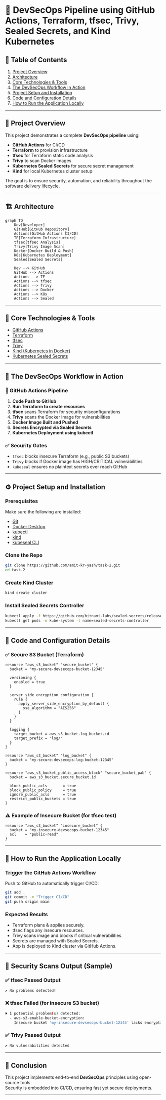 # 🚀 DevSecOps Pipeline using GitHub Actions, Terraform, tfsec, Trivy, Sealed Secrets, and Kind Kubernetes

## 📑 Table of Contents

1. [Project Overview](#project-overview)
2. [Architecture](#architecture)
3. [Core Technologies & Tools](#core-technologies--tools)
4. [The DevSecOps Workflow in Action](#the-devsecops-workflow-in-action)
5. [Project Setup and Installation](#project-setup-and-installation)
6. [Code and Configuration Details](#code-and-configuration-details)
7. [How to Run the Application Locally](#how-to-run-the-application-locally)

---

## 🎯 Project Overview

This project demonstrates a complete **DevSecOps pipeline** using:

- **GitHub Actions** for CI/CD
- **Terraform** to provision infrastructure
- **tfsec** for Terraform static code analysis
- **Trivy** to scan Docker images
- **Kubernetes Sealed Secrets** for secure secret management
- **Kind** for local Kubernetes cluster setup

The goal is to ensure security, automation, and reliability throughout the software delivery lifecycle.

---

## 🏗️ Architecture

```mermaid
graph TD
    Dev[Developer]
    GitHub[GitHub Repository]
    Actions[GitHub Actions CI/CD]
    TF[Terraform Infrastructure]
    tfsec[tfsec Analysis]
    Trivy[Trivy Image Scan]
    Docker[Docker Build & Push]
    K8s[Kubernetes Deployment]
    Sealed[Sealed Secrets]

    Dev --> GitHub
    GitHub --> Actions
    Actions --> TF
    Actions --> tfsec
    Actions --> Trivy
    Actions --> Docker
    Actions --> K8s
    Actions --> Sealed
```

---

## 🧰 Core Technologies & Tools

- [GitHub Actions](https://github.com/features/actions)
- [Terraform](https://www.terraform.io/)
- [tfsec](https://aquasecurity.github.io/tfsec/)
- [Trivy](https://aquasecurity.github.io/trivy/)
- [Kind (Kubernetes in Docker)](https://kind.sigs.k8s.io/)
- [Kubernetes Sealed Secrets](https://github.com/bitnami-labs/sealed-secrets)

---

## 🔁 The DevSecOps Workflow in Action

### 🔧 GitHub Actions Pipeline

1. **Code Push to GitHub**
2. **Run Terraform to create resources**
3. **tfsec** scans Terraform for security misconfigurations
4. **Trivy** scans the Docker image for vulnerabilities
5. **Docker Image Built and Pushed**
6. **Secrets Encrypted via Sealed Secrets**
7. **Kubernetes Deployment using kubectl**

### ✅ Security Gates

- `tfsec` blocks insecure Terraform (e.g., public S3 buckets)
- `Trivy` blocks if Docker image has HIGH/CRITICAL vulnerabilities
- `kubeseal` ensures no plaintext secrets ever reach GitHub

---

## ⚙️ Project Setup and Installation

### Prerequisites

Make sure the following are installed:

- [Git](https://git-scm.com/)
- [Docker Desktop](https://www.docker.com/products/docker-desktop)
- [kubectl](https://kubernetes.io/docs/tasks/tools/)
- [kind](https://kind.sigs.k8s.io/)
- [kubeseal CLI](https://github.com/bitnami-labs/sealed-secrets)

### Clone the Repo

```bash
git clone https://github.com/amit-kr-yash/task-2.git
cd task-2
```

### Create Kind Cluster

```bash
kind create cluster
```

### Install Sealed Secrets Controller

```bash
kubectl apply -f https://github.com/bitnami-labs/sealed-secrets/releases/download/v0.26.1/controller.yaml
kubectl get pods -n kube-system -l name=sealed-secrets-controller
```

---

## 🧪 Code and Configuration Details

### ✅ Secure S3 Bucket (Terraform)

```hcl
resource "aws_s3_bucket" "secure_bucket" {
  bucket = "my-secure-devsecops-bucket-12345"

  versioning {
    enabled = true
  }

  server_side_encryption_configuration {
    rule {
      apply_server_side_encryption_by_default {
        sse_algorithm = "AES256"
      }
    }
  }

  logging {
    target_bucket = aws_s3_bucket.log_bucket.id
    target_prefix = "log/"
  }
}

resource "aws_s3_bucket" "log_bucket" {
  bucket = "my-secure-devsecops-log-bucket-12345"
}

resource "aws_s3_bucket_public_access_block" "secure_bucket_pab" {
  bucket = aws_s3_bucket.secure_bucket.id

  block_public_acls       = true
  block_public_policy     = true
  ignore_public_acls      = true
  restrict_public_buckets = true
}
```

### ⚠️ Example of Insecure Bucket (for tfsec test)

```hcl
resource "aws_s3_bucket" "insecure_bucket" {
  bucket = "my-insecure-devsecops-bucket-12345"
  acl    = "public-read"
}
```

---

## 🧪 How to Run the Application Locally

### Trigger the GitHub Actions Workflow

Push to GitHub to automatically trigger CI/CD:

```bash
git add .
git commit -m "Trigger CI/CD"
git push origin main
```

### Expected Results

- Terraform plans & applies securely.
- tfsec flags any insecure resources.
- Trivy scans image and blocks if critical vulnerabilities.
- Secrets are managed with Sealed Secrets.
- App is deployed to Kind cluster via GitHub Actions.

---

## 🔐 Security Scans Output (Sample)

### ✅ tfsec Passed Output

```bash
✔ No problems detected!
```

### ❌ tfsec Failed (for insecure S3 bucket)

```bash
✖ 1 potential problem(s) detected:
  - aws-s3-enable-bucket-encryption:
    Insecure bucket 'my-insecure-devsecops-bucket-12345' lacks encryption
```

### ✅ Trivy Passed Output

```bash
✔ No vulnerabilities detected
```

---

## 🙌 Conclusion

This project implements end-to-end **DevSecOps** principles using open-source tools.  
Security is embedded into CI/CD, ensuring fast yet secure deployments.

--- 
